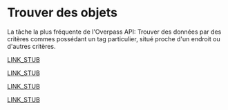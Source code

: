 Trouver des objets
==================

La tâche la plus fréquente de l'Overpass API:
Trouver des données par des critères commes possédant un tag particulier, situé proche d'un endroit ou d'autres critères.

[LINK_STUB](nominatim.md)

[LINK_STUB](per_tag.md)

[LINK_STUB](chaining.md)

[LINK_STUB](union.md)

<!--
[Keys, negation et Cie](per_key.md)  
Poursuivrantes criterions comme négation ou par possedent un tag avec un clé particulier.

[Nombre dans le valeur](numbers.md)  
Aides pour traiter des tags avant une nombre dans leur valeurs.

[Listes de point-vergule](lrs.md)  
Aides pour traiter des tags avant dans les valeurs plusieurs entrées separées par point-vergule.

[Expressions retionelles](regex.md)  
Un collection des expressions rationelles courantes pour requêtes des tags.

[Plus des criterions](more_evals.md)  
Encore plus des criterions comme cherchant par longeur, par version d'objet, par nombre d'changeset ou nombre des members.

[Enchainer](chaining.md)  
Comment peut on enchainer plusieurss démarches pour requêter des objets relativement à des autres objets.
-->
